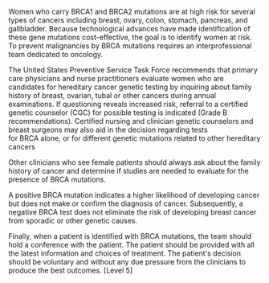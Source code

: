 Women who carry BRCA1 and BRCA2 mutations are at high risk for several types of cancers including breast, ovary, colon, stomach, pancreas, and gallbladder. Because technological advances have made identification of these gene mutations cost-effective, the goal is to identify women at risk. To prevent malignancies by BRCA mutations requires an interprofessional team dedicated to oncology.

The United States Preventive Service Task Force recommends that primary care physicians and nurse practitioners evaluate women who are candidates for hereditary cancer genetic testing by inquiring about family history of breast, ovarian, tubal or other cancers during annual examinations. If questioning reveals increased risk, referral to a certified genetic counselor (CGC) for possible testing is indicated (Grade B recommendations). Certified nursing and clinician genetic counselors and breast surgeons may also aid in the decision regarding tests for BRCA alone, or for different genetic mutations related to other hereditary cancers

Other clinicians who see female patients should always ask about the family history of cancer and determine if studies are needed to evaluate for the presence of BRCA mutations.

A positive BRCA mutation indicates a higher likelihood of developing cancer but does not make or confirm the diagnosis of cancer. Subsequently, a negative BRCA test does not eliminate the risk of developing breast cancer from sporadic or other genetic causes.

Finally, when a patient is identified with BRCA mutations, the team should hold a conference with the patient. The patient should be provided with all the latest information and choices of treatment. The patient's decision should be voluntary and without any due pressure from the clinicians to produce the best outcomes. [Level 5]